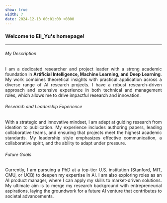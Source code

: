 ```yaml
---
show: true
width: 7
date: 2024-12-13 00:01:00 +0800
---
```


<div class="p-4">
    <h3>Welcome to Eli_Yu's homepage!</h3>
    <hr />
    <section style="text-align: justify;">
        <p>
        <h6>My Description</h6>
            I am a dedicated researcher and project leader with a strong academic foundation in <strong>Artificial Intelligence, Machine Learning, and Deep Learning</strong>. My work combines theoretical insights with practical application across a diverse range of AI research projects. I have a robust research-driven approach and extensive experience in both technical and management roles, which allows me to drive impactful research and innovation.
        </p>
    </section>
    <section style="text-align: justify;">
        <h6>Research and Leadership Experience</h6>
        <p>
            With a strategic and innovative mindset, I am adept at guiding research from ideation to publication. My experience includes authoring papers, leading collaborative teams, and ensuring that projects meet the highest academic standards. My leadership style emphasizes effective communication, a collaborative spirit, and the ability to adapt under pressure. 
        </p>
    </section>
    <section style="text-align: justify;">
        <h6>Future Goals</h6>
        <p>
            Currently, I am pursuing a PhD at a top-tier U.S. institution (Stanford, MIT, CMU, or UCB) to deepen my expertise in AI. I am also exploring roles as an AI product manager, where I can apply my skills to market-driven solutions. My ultimate aim is to merge my research background with entrepreneurial aspirations, laying the groundwork for a future AI venture that contributes to societal advancements.
        </p>
    </section>
</div>
